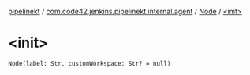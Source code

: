 [pipelinekt](../../index.md) / [com.code42.jenkins.pipelinekt.internal.agent](../index.md) / [Node](index.md) / [&lt;init&gt;](./-init-.md)

# &lt;init&gt;

`Node(label: Str, customWorkspace: Str? = null)`